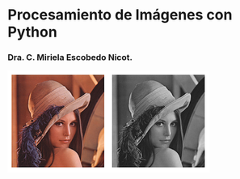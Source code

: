 Procesamiento de Imágenes con Python
====================================

### Dra. C. Miriela Escobedo Nicot. 

![](images/lena_example.png)


